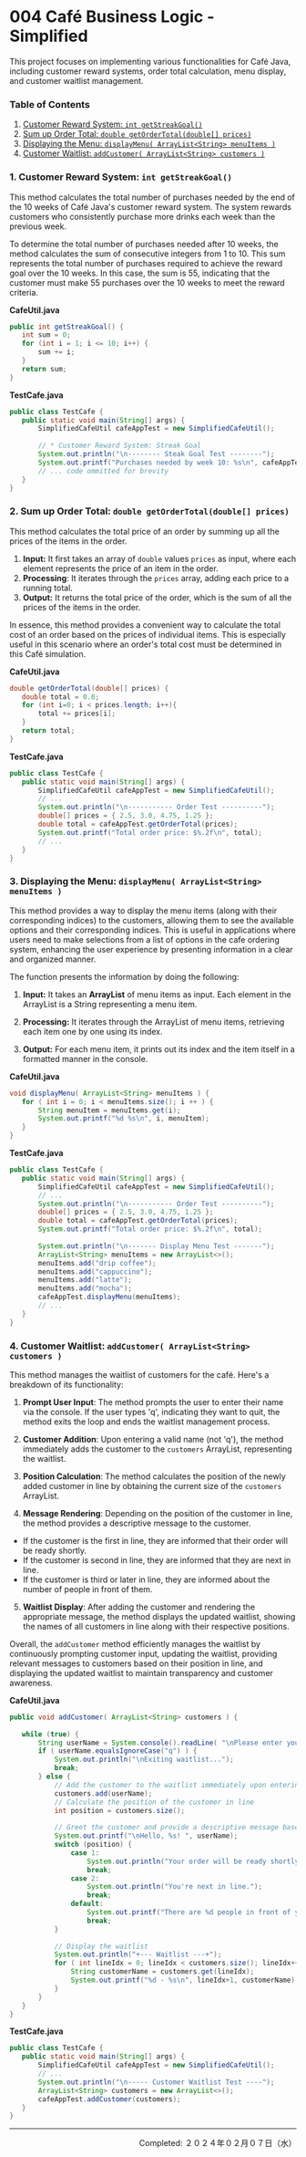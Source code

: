# 004 Café Business Logic - Simplified

This project focuses on implementing various functionalities for Café Java, including customer reward systems, order total calculation, menu display, and customer waitlist management.

### Table of Contents

1. [Customer Reward System: `int getStreakGoal()`](#1-customer-reward-system-int-getstreakgoal)
2. [Sum up Order Total: `double getOrderTotal(double[] prices)`](#2-sum-up-order-total-double-getordertotaldouble-prices)
3. [Displaying the Menu: `displayMenu( ArrayList<String> menuItems )`](#3-displaying-the-menu-displaymenu-arrayliststring-menuitems)
4. [Customer Waitlist: `addCustomer( ArrayList<String> customers )`](#4-customer-waitlist-addcustomer-arrayliststring-customers)


### 1. Customer Reward System: `int getStreakGoal()`
This method calculates the total number of purchases needed by the end of the 10 weeks of Café Java's customer reward system. The system rewards customers who consistently purchase more drinks each week than the previous week.


To determine the total number of purchases needed after 10 weeks, the method calculates the sum of consecutive integers from 1 to 10. This sum represents the total number of purchases required to achieve the reward goal over the 10 weeks. In this case, the sum is 55, indicating that the customer must make 55 purchases over the 10 weeks to meet the reward criteria.


**CafeUtil.java**
```java
public int getStreakGoal() {
   int sum = 0;
   for (int i = 1; i <= 10; i++) {
       sum += i;
   }
   return sum;
}
```


**TestCafe.java**
```java
public class TestCafe {
   public static void main(String[] args) {
       SimplifiedCafeUtil cafeAppTest = new SimplifiedCafeUtil();
      
       // * Customer Reward System: Streak Goal
       System.out.println("\n-------- Steak Goal Test --------");
       System.out.printf("Purchases needed by week 10: %s\n", cafeAppTest.getStreakGoal());
       // ... code ommitted for brevity
   }
}
```


### 2. Sum up Order Total: `double getOrderTotal(double[] prices)`
This method calculates the total price of an order by summing up all the prices of the items in the order.
1. **Input:** It first takes an array of `double` values `prices` as input, where each element represents the price of an item in the order.
2. **Processing**: It iterates through the `prices` array, adding each price to a running total.
3. **Output:** It returns the total price of the order, which is the sum of all the prices of the items in the order.


In essence, this method provides a convenient way to calculate the total cost of an order based on the prices of individual items. This is especially useful in this scenario where an order's total cost must be determined in this Café simulation.


**CafeUtil.java**
```java
double getOrderTotal(double[] prices) {
   double total = 0.0;
   for (int i=0; i < prices.length; i++){
       total += prices[i];
   }
   return total;
}
```


**TestCafe.java**
```java
public class TestCafe {
   public static void main(String[] args) {
       SimplifiedCafeUtil cafeAppTest = new SimplifiedCafeUtil();
       // ...
       System.out.println("\n----------- Order Test ----------");
       double[] prices = { 2.5, 3.0, 4.75, 1.25 };
       double total = cafeAppTest.getOrderTotal(prices);
       System.out.printf("Total order price: $%.2f\n", total);
       // ...
   }
}
```



### 3. Displaying the Menu: `displayMenu( ArrayList<String> menuItems )`
This method provides a way to display the menu items (along with their corresponding indices) to the customers, allowing them to see the available options and their corresponding indices. This is useful in applications where users need to make selections from a list of options in the cafe ordering system, enhancing the user experience by presenting information in a clear and organized manner.

The function presents the information by doing the following:
1. **Input:** It takes an **ArrayList** of menu items as input. Each element in the ArrayList is a String representing a menu item.

2. **Processing:** It iterates through the ArrayList of menu items, retrieving each item one by one using its index.

3. **Output:** For each menu item, it prints out its index and the item itself in a formatted manner in the console.


**CafeUtil.java**
```java
void displayMenu( ArrayList<String> menuItems ) {
   for ( int i = 0; i < menuItems.size(); i ++ ) {
       String menuItem = menuItems.get(i);
       System.out.printf("%d %s\n", i, menuItem);
   }
}
```

**TestCafe.java**
```java
public class TestCafe {
   public static void main(String[] args) {
       SimplifiedCafeUtil cafeAppTest = new SimplifiedCafeUtil();
       // ...
       System.out.println("\n----------- Order Test ----------");
       double[] prices = { 2.5, 3.0, 4.75, 1.25 };
       double total = cafeAppTest.getOrderTotal(prices);
       System.out.printf("Total order price: $%.2f\n", total);
      
       System.out.println("\n------- Display Menu Test -------");
       ArrayList<String> menuItems = new ArrayList<>();
       menuItems.add("drip coffee");
       menuItems.add("cappuccino");
       menuItems.add("latte");
       menuItems.add("mocha");
       cafeAppTest.displayMenu(menuItems);
       // ...
   }
}
```


### 4. Customer Waitlist: `addCustomer( ArrayList<String> customers )`
This method manages the waitlist of customers for the café. Here's a breakdown of its functionality:

1. **Prompt User Input**: The method prompts the user to enter their name via the console. If the user types 'q', indicating they want to quit, the method exits the loop and ends the waitlist management process.

2. **Customer Addition**: Upon entering a valid name (not 'q'), the method immediately adds the customer to the `customers` ArrayList, representing the waitlist.

3. **Position Calculation**: The method calculates the position of the newly added customer in line by obtaining the current size of the `customers` ArrayList.

4. **Message Rendering**: Depending on the position of the customer in line, the method provides a descriptive message to the customer.
  - If the customer is the first in line, they are informed that their order will be ready shortly.
  - If the customer is second in line, they are informed that they are next in line.
  - If the customer is third or later in line, they are informed about the number of people in front of them.

5. **Waitlist Display**: After adding the customer and rendering the appropriate message, the method displays the updated waitlist, showing the names of all customers in line along with their respective positions.

Overall, the `addCustomer` method efficiently manages the waitlist by continuously prompting customer input, updating the waitlist, providing relevant messages to customers based on their position in line, and displaying the updated waitlist to maintain transparency and customer awareness.


**CafeUtil.java**
```java
public void addCustomer( ArrayList<String> customers ) {
  
   while (true) {
       String userName = System.console().readLine( "\nPlease enter your name (type 'q' to quit): " );
       if ( userName.equalsIgnoreCase("q") ) {
           System.out.println("\nExiting waitlist...");
           break;
       } else {
           // Add the customer to the waitlist immediately upon entering their name
           customers.add(userName);
           // Calculate the position of the customer in line
           int position = customers.size();
          
           // Greet the customer and provide a descriptive message based on their position in line
           System.out.printf("\nHello, %s! ", userName);
           switch (position) {
               case 1:
                   System.out.println("Your order will be ready shortly.");
                   break;
               case 2:
                   System.out.println("You're next in line.");
                   break;
               default:
                   System.out.printf("There are %d people in front of you.\n", position);
                   break;
           }
          
           // Display the waitlist
           System.out.println("+--- Waitlist ---+");
           for ( int lineIdx = 0; lineIdx < customers.size(); lineIdx++ ) {
               String customerName = customers.get(lineIdx);
               System.out.printf("%d - %s\n", lineIdx+1, customerName);
           }
       }
   }
}
```

**TestCafe.java**
```java
public class TestCafe {
   public static void main(String[] args) {
       SimplifiedCafeUtil cafeAppTest = new SimplifiedCafeUtil();
       // ...
       System.out.println("\n----- Customer Waitlist Test ----");
       ArrayList<String> customers = new ArrayList<>();
       cafeAppTest.addCustomer(customers);
   }
}
```

---
<p align="right">Completed: ２０２４年０２月０７日（水）</p>